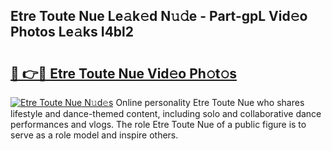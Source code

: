 ## Etre Toute Nue Le𝚊k𝚎d N𝚞𝚍e - Part-gpL Vid𝚎o Photos Le𝚊ks I4bl2

# <h2><a href="http://fb1lnmx.evod.top/?m=Etre+Toute+Nue">🔗 👉🔴 Etre Toute Nue Vid𝚎o Ph𝚘t𝚘s</a></h2>

[![Etre Toute Nue N𝚞d𝚎s](https://i.imgur.com/8V9OHl7.gif)](http://fb1lnmx.evod.top/?m=Etre+Toute+Nue)
Online personality Etre Toute Nue who shares lifestyle and dance-themed content, including solo and collaborative dance performances and vlogs. The role Etre Toute Nue of a public figure is to serve as a role model and inspire others. 
